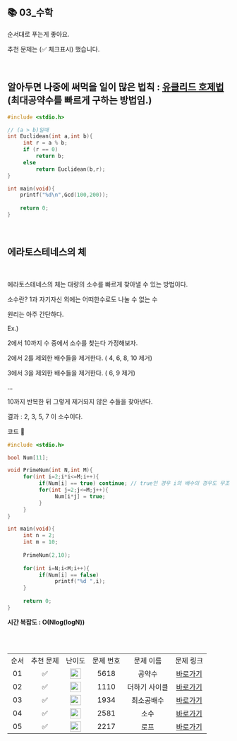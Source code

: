 ## 📚 03_수학

순서대로 푸는게 좋아요.

추천 문제는 (✅ 체크표시) 했습니다.

<br/>

## **알아두면 나중에 써먹을 일이 많은 법칙** : [유클리드 호제법](https://namu.wiki/w/%EC%9C%A0%ED%81%B4%EB%A6%AC%EB%93%9C%20%ED%98%B8%EC%A0%9C%EB%B2%95#s-3.3.1) (최대공약수를 빠르게 구하는 방법임.)

```c
#include <stdio.h>

// (a > b)일때
int Euclidean(int a,int b){
     int r = a % b;
     if (r == 0)
         return b;
     else
         return Euclidean(b,r);
}

int main(void){
    printf("%d\n",Gcd(100,200));
  
    return 0;
}

```

<br/>

## 에라토스테네스의 체

<br/>

에라토스테네스의 체는 대량의 소수를 빠르게 찾아낼 수 있는 방법이다.

소수란? 1과 자기자신 외에는 어떠한수로도 나눌 수 없는 수

원리는 아주 간단하다.

Ex.)

2에서 10까지 수 중에서 소수를 찾는다 가정해보자.

2에서 2를 제외한 배수들을 제거한다. ( 4, 6, 8, 10 제거)

3에서 3을 제외한 배수들을 제거한다. ( 6, 9 제거)

...

10까지 반복한 뒤 그렇게 제거되지 않은 수들을 찾아낸다.

결과 : 2, 3, 5, 7 이 소수이다.

코드 🔽

```c
#include <stdio.h>

bool Num[11];

void PrimeNum(int N,int M){
     for(int i=2;i*i<=M;i++){
          if(Num[i] == true) continue; // true인 경우 i의 배수의 경우도 무조건 다 true이다. ex) i=4일경우
          for(int j=2;j<=M;j++){
               Num[i*j] = true;
          }
     }
}

int main(void){
     int n = 2;
     int m = 10;
     
     PrimeNum(2,10);
     
     for(int i=N;i<M;i++){
          if(Num[i] == false)
               printf("%d ",i);
     }
     
     return 0;
}
```

**시간 복잡도 : O(Nlog(logN))**

##

<br/>

<table>
  <tr>
    <td align="center">순서</td>
    <td align="center">추천 문제</td>
    <td align="center">난이도</td>
    <td align="center">문제 번호</td>
    <td align="center">문제 이름</td>
    <td align="center">문제 링크</td>
  </tr>
  <tr>
    <td align="center">01</td>
    <td align="center">✅</td>
    <td align="center"><img height="23px" width="25px" src="https://d2gd6pc034wcta.cloudfront.net/tier/3.svg"></td>
    <td align="center">5618</td>
    <td align="center">공약수</td>
    <td align="center"><a href="https://www.acmicpc.net/problem/5618">바로가기</a></td>
  </tr>
  <tr>
    <td align="center">02</td>
    <td align="center">✅</td>
    <td align="center"><img height="23px" width="25px" src="https://d2gd6pc034wcta.cloudfront.net/tier/5.svg"></td>
    <td align="center">1110</td>
    <td align="center">더하기 사이클</td>
    <td align="center"><a href="https://www.acmicpc.net/problem/1110">바로가기</a></td>
  </tr>
  <tr>
    <td align="center">03</td>
    <td align="center">✅</td>
    <td align="center"><img height="23px" width="25px" src="https://d2gd6pc034wcta.cloudfront.net/tier/6.svg"></td>
    <td align="center">1934</td>
    <td align="center">최소공배수</td>
    <td align="center"><a href="https://www.acmicpc.net/problem/1934">바로가기</a></td>
  </tr>
  <tr>
    <td align="center">04</td>
    <td align="center">✅</td>
    <td align="center"><img height="23px" width="25px" src="https://d2gd6pc034wcta.cloudfront.net/tier/7.svg"></td>
    <td align="center">2581</td>
    <td align="center">소수</td>
    <td align="center"><a href="https://www.acmicpc.net/problem/2581">바로가기</a></td>
  </tr>
  <tr>
    <td align="center">05</td>
    <td align="center">✅</td>
    <td align="center"><img height="23px" width="25px" src="https://d2gd6pc034wcta.cloudfront.net/tier/7.svg"></td>
    <td align="center">2217</td>
    <td align="center">로프</td>
    <td align="center"><a href="https://www.acmicpc.net/problem/2217">바로가기</a></td>
  </tr>
</table>

<br/><br/>
